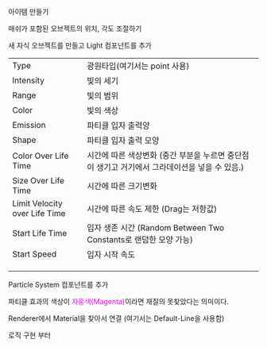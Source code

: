 아이템 만들기

매쉬가 포함된 오브젝트의 위치, 각도 조절하기

새 자식 오브젝트를 만들고 Light 컴포넌트를 추가

|                               |                                                              |
| ----------------------------- | ------------------------------------------------------------ |
| Type                          | 광원타입(여기서는 point 사용)                                |
| Intensity                     | 빛의 세기                                                    |
| Range                         | 빛의 범위                                                    |
| Color                         | 빛의 색상                                                    |
| Emission                      | 파티클 입자 출력양                                           |
| Shape                         | 파티클 입자 출력 모양                                        |
| Color Over Life Time          | 시간에 따른 색상변화 (중간 부분을 누르면 중단점이 생기고 거기에서 그라데이션을 넣을 수 있음.) |
| Size Over Life Time           | 시간에 따른 크기변화                                         |
| Limit Velocity over Life Time | 시간에 따른 속도 제한 (Drag는 저항값)                        |
| Start Life Time               | 입자 생존 시간 (Random Between Two Constants로 랜덤한 모양 가능) |
| Start Speed                   | 입자 시작 속도                                               |
|                               |                                                              |
|                               |                                                              |
|                               |                                                              |



Particle System 컴포넌트를 추가

파티클 효과의 색상이 <a style = "color: Magenta">자홍색(Magenta)</a>이라면 재질의 못찾았다는 의미이다.

Renderer에서 Material을 찾아서 연결 (여기서는 Default-Line을 사용함)



로직 구현 부터

